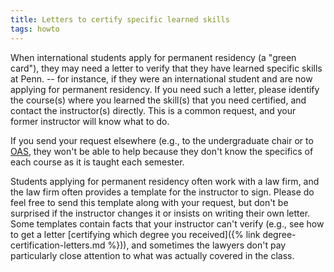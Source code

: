 ```yaml
---
title: Letters to certify specific learned skills
tags: howto
---
```


When international students apply for permanent residency (a "green card"), they may need a letter to verify that they have learned specific skills at Penn.  -- for instance, if they were an international student and are now applying for permanent residency. If you need such a letter, please identify the course(s) where you learned the skill(s) that you need certified, and contact the instructor(s) directly. This is a common request, and your former instructor will know what to do.

If you send your request elsewhere (e.g., to the undergraduate chair or to [OAS]({{page.links.ras}}), they won't be able to help because they don't know the specifics of each course as it is taught each semester.

Students applying for permanent residency often work with a law firm, and the law firm often provides a template for the instructor to sign. Please do feel free to send this template along with your request, but don't be surprised if the instructor changes it or insists on writing their own letter. Some templates contain facts that your instructor can't verify (e.g., see how to get a letter [certifying which degree you received]({% link degree-certification-letters.md %})), and sometimes the lawyers don't pay particularly close attention to what was actually covered in the class.
